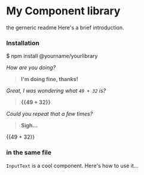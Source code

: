 # My Component library

the gerneric readme
Here's a brief introduction.

### Installation

$ npm install @yourname/yourlibrary

_How are you doing?_
> **I'm doing fine, thanks!**

_Great, I was wondering what `49 + 32` is?_
> **{{49 + 32}}**

_Could you repeat that a few times?_

> **Sigh...**
<p v-for="i of 3">{{49 + 32}}</p>


### in the same file

`InputText` is a cool component. Here's how to use it...

<template>
  <input-text />
</template>
